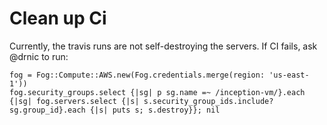 # Clean up Ci

Currently, the travis runs are not self-destroying the servers. If CI fails, ask @drnic to run:

```
fog = Fog::Compute::AWS.new(Fog.credentials.merge(region: 'us-east-1'))
fog.security_groups.select {|sg| p sg.name =~ /inception-vm/}.each {|sg| fog.servers.select {|s| s.security_group_ids.include? sg.group_id}.each {|s| puts s; s.destroy}}; nil
```
